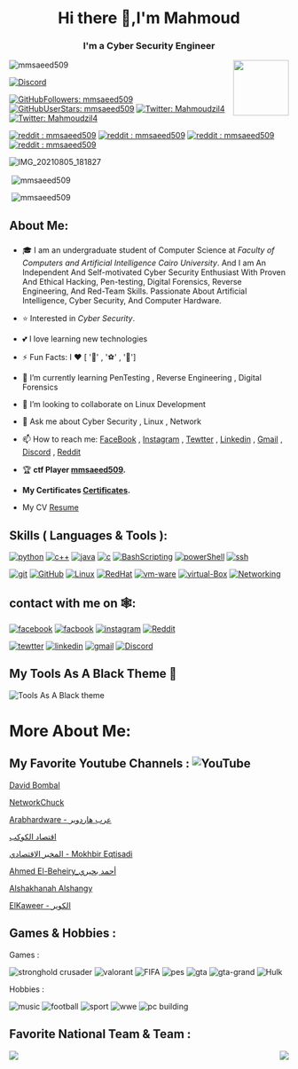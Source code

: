 <h1 align="center">Hi there  👋,I'm Mahmoud</h1>
<h3 align="center">I'm a Cyber Security Engineer</h3>

<img align="right" width="100" height="100" src="https://user-images.githubusercontent.com/62524855/136672295-3cbc3f60-6749-41c2-87a9-4da7addb1bd5.jpeg">


<p align="left"> <img src="https://komarev.com/ghpvc/?username=mmsaeed509&label=Profile%20views&color=0e75b6&style=flat" alt="mmsaeed509" /> </p> 


<a href="https://github.com/mmsaeed509/mmsaeed509/blob/f1a8d5798f105d7fb752b6267704c08376a2c0f5/discordAcc.md"><img src="https://img.shields.io/static/v1?logo=discord&label=&message=Discord&color=36393f&style=flat-square" alt="Discord"></a>

[![GitHubFollowers: mmsaeed509](https://img.shields.io/github/followers/mmsaeed509?style=social)](https://github.com/mmsaeed509)
[![GitHubUserStars: mmsaeed509](https://img.shields.io/github/stars/mmsaeed509?style=social)](https://github.com/mmsaeed509)
[![Twitter: Mahmoudzil4](https://img.shields.io/twitter/follow/Mahmoudzil4?style=social)](https://twitter.com/Mahmoudzil4)
[![Twitter: Mahmoudzil4](https://img.shields.io/twitter/url?style=social&url=https%3A%2F%2Ftwitter.com%2FMahmoudzil4)](https://twitter.com/Mahmoudzil4)

[![reddit : mmsaeed509](https://img.shields.io/reddit/subreddit-subscribers/mmsaeed509?style=social)](https://www.reddit.com/user/mmsaeed509)
[![reddit : mmsaeed509](https://img.shields.io/reddit/user-karma/link/mmsaeed509?style=social)](https://www.reddit.com/user/mmsaeed509)
[![reddit : mmsaeed509](https://img.shields.io/reddit/user-karma/comment/mmsaeed509?style=social)](https://www.reddit.com/user/mmsaeed509)
[![reddit : mmsaeed509](https://img.shields.io/reddit/user-karma/combined/mmsaeed509?style=social)](https://www.reddit.com/user/mmsaeed509)


![IMG_20210805_181827](https://user-images.githubusercontent.com/62524855/133147870-f8594675-0e87-46ae-a791-856e56756282.jpg)





<p>&nbsp;<img align="center" src="https://github-readme-stats.vercel.app/api?username=mmsaeed509&&show_icons=true&title_color=ffffff&icon_color=bb2acf&text_color=daf7dc&bg_color=151515" alt="mmsaeed509" /></p>

<p>&nbsp;<img align="rigth" src="https://github-readme-stats.vercel.app/api/top-langs/?username=mmsaeed509&theme=light&hide_langs_below=1" alt="mmsaeed509" /></p>








## About Me:
###
* 🎓 I am an undergraduate student of Computer Science at *Faculty of Computers and Artificial Intelligence Cairo University*. And I am An Independent And Self-motivated Cyber Security Enthusiast With Proven And Ethical Hacking, Pen-testing, Digital Forensics,  Reverse Engineering, And Red-Team Skills.  Passionate About Artificial Intelligence, Cyber Security, And Computer Hardware.

* ⭐ Interested in _Cyber Security_.
* 💕 I love learning new technologies
* ⚡ Fun Facts: I ❤️ [ '📖' , '⚽' , '🎥']
* 🌱 I’m currently learning PenTesting , Reverse Engineering , Digital Forensics
* 👯 I’m looking to collaborate on Linux Development
* 💬 Ask me about Cyber Security , Linux , Network
* 📫 How to reach me: [FaceBook](https://www.facebook.com/engrody.linux.5/)  , [Instagram](https://www.instagram.com/mmsaeed509/) , [Tewtter](https://twitter.com/Mahmoudzil4) , [Linkedin](https://www.linkedin.com/in/mahmoud-mohamed-said-ahmed-a934b21a5/?fbclid=IwAR0Rd44zZ5v5k6AYz5sgWESonJiUTbAza0oYKxxJsXieK8Muvia59vu-0io) , [Gmail](https://github.com/mmsaeed509/mmsaeed509/blob/79a3c3230d9a432559ed6d854edf9f82b8f08005/mail.md) , [Discord](https://github.com/mmsaeed509/mmsaeed509/blob/9db1dd287170134273978d20595d3ab671323bd2/discordAcc.md) , [Reddit](https://www.reddit.com/user/mmsaeed509)
* 🏆 __ctf Player [mmsaeed509](https://cybertalents.com/dashboard).__
*  __My Certificates [Certificates](Certifications_cv/).__
*  My CV [Resume](https://github.com/mmsaeed509/mmsaeed509/blob/3c138e10ce301f608d2a3075966bd66e31f8b2e9/Certifications_cv/Mahmoud's%20Resume.pdf)






## Skills ( Languages & Tools ):
[![python](https://img.icons8.com/color/48/000000/python.png)](https://www.python.org/)
[![c++](https://img.icons8.com/color/48/000000/c-plus-plus-logo.png)](http://www.cplusplus.org/)
[![java](https://img.icons8.com/color/48/000000/java-coffee-cup-logo--v1.png)](https://www.java.com/en/)
[![c](https://img.icons8.com/color/48/000000/c-programming.png)](https://www.cprogramming.com/)
[![BashScripting](https://img.icons8.com/plasticine/100/000000/bash.png)](https://www.gnu.org/software/bash/)
[![powerShell](https://img.icons8.com/color/48/000000/powershell.png)](https://docs.microsoft.com/en-us/powershell/)
[![ssh](https://img.icons8.com/ios-filled/50/000000/ssh.png)](https://en.wikipedia.org/wiki/Secure_Shell)

[![git](https://img.icons8.com/color/48/000000/git.png)](https://git-scm.com/)
[![GitHub](https://img.icons8.com/ios-glyphs/30/000000/github.png)](https://github.com/)
[![Linux](https://img.icons8.com/color/48/000000/linux--v2.png)](https://www.linux.org/)
[![RedHat](https://img.icons8.com/color/48/000000/red-hat.png)](https://www.redhat.com/en)
[![vm-ware](https://img.icons8.com/color/50/000000/old-vmware-logo.png)](https://www.vmware.com/mena.html)
[![virtual-Box](https://img.icons8.com/color/48/000000/virtualbox.png)](https://www.virtualbox.org/)
[![Networking](https://img.icons8.com/nolan/64/networking-manager.png)](https://www.netacad.com/)




## contact with me on 🕸️: 

[![facebook](https://img.icons8.com/fluency/48/000000/facebook-new.png)](https://www.facebook.com/engrody.linux.5/)
[![facbook](https://img.icons8.com/fluency/48/000000/facebook-new.png)](https://www.facebook.com/profile.php?id=100051122386367)
[![instagram](https://img.icons8.com/fluency/48/000000/instagram-new.png)](https://www.instagram.com/mmsaeed509/)
[![Reddit](https://img.icons8.com/doodle/48/000000/reddit--v4.png)](https://www.reddit.com/user/mmsaeed509)


[![tewtter](https://img.icons8.com/doodle/48/000000/old-twitter-logo.png)](https://twitter.com/Mahmoudzil4)
[![linkedin](https://img.icons8.com/color/48/000000/linkedin.png)](https://www.linkedin.com/in/mahmoud-mohamed-said-ahmed-a934b21a5/?fbclid=IwAR0Rd44zZ5v5k6AYz5sgWESonJiUTbAza0oYKxxJsXieK8Muvia59vu-0io)
[![gmail](https://img.icons8.com/color/50/000000/gmail--v1.png)](https://github.com/mmsaeed509/mmsaeed509/blob/79a3c3230d9a432559ed6d854edf9f82b8f08005/mail.md)
[![Discord](https://img.icons8.com/external-justicon-flat-justicon/64/000000/external-discord-social-media-justicon-flat-justicon.png)](https://github.com/mmsaeed509/mmsaeed509/blob/9db1dd287170134273978d20595d3ab671323bd2/discordAcc.md)


## My Tools As A Black Theme 🖤

![Tools As A Black theme](https://user-images.githubusercontent.com/62524855/135686945-9e962256-4408-4275-888a-f1327e0403ca.jpg)


# More About Me:

## My Favorite Youtube Channels : ![YouTube](https://img.icons8.com/color/48/000000/youtube--v1.png)

[David Bombal](https://www.youtube.com/c/DavidBombal)

[NetworkChuck](https://www.youtube.com/c/NetworkChuck)

[Arabhardware - عرب هاردوير](https://www.youtube.com/channel/UC4hJegNmN0gKiJMgVk3icHg)

[اقتصاد الكوكب](https://www.youtube.com/channel/UCjMdgUQQM68S7tdXspE45Ag)

[المخبر الاقتصادي - Mokhbir Eqtisadi](https://www.youtube.com/c/MokhbirEqtisadi)

[Ahmed El-Beheiry_أحمد بحيري](https://www.youtube.com/c/AhmedBehiry)

[Alshakhanah Alshangy](https://www.youtube.com/c/AlshakhanahAlshangy)

[ElKaweer - الكوير ](https://www.youtube.com/channel/UCvRbdoDaIeiY6umPJg1L0KA)

## Games & Hobbies :
Games :

![stronghold crusader](https://img.icons8.com/fluency/48/000000/crusader.png)
![valorant](https://img.icons8.com/color/48/000000/valorant.png)
![FIFA](https://img.icons8.com/color/48/000000/fifa18.png)
![pes](https://img.icons8.com/officel/16/000000/football2--v1.png)
![gta](https://img.icons8.com/ios-filled/50/000000/rockstar-games.png)
![gta-grand](https://img.icons8.com/dusk/50/000000/grand-theft-auto-v.png)
![Hulk](https://img.icons8.com/color/48/000000/hulk.png)

Hobbies : 

![music](https://img.icons8.com/fluency/48/000000/apple-music.png)
![football](https://img.icons8.com/ios/50/000000/goalkeeper-with-net.png)
![sport](https://img.icons8.com/color/48/000000/running--v1.png)
![wwe](https://img.icons8.com/color/48/000000/championship-belt.png)
![pc building](https://img.icons8.com/fluency/48/000000/pc-on-desk.png)



## Favorite National Team & Team :      


 <p align="left" Germany 🇩🇪 >  <p align="right" FC Bayern München ❤️❤️>  

<img align="left"  src="https://user-images.githubusercontent.com/62524855/129447864-0cbaff11-cbc7-41fc-bb4d-808d702349a2.png">

<img align="right" src="https://user-images.githubusercontent.com/62524855/129447974-0bcaa412-1951-4705-988b-73beff7548d7.png">





<!--


![DFBEagle svg](https://user-images.githubusercontent.com/62524855/129447864-0cbaff11-cbc7-41fc-bb4d-808d702349a2.png)
![Bayern+munich+logo](https://user-images.githubusercontent.com/62524855/129447974-0bcaa412-1951-4705-988b-73beff7548d7.png)



**mmsaeed509/mmsaeed509** is a ✨ _special_ ✨ repository because its `README.md` (this file) appears on your GitHub profile.

Here are some ideas to get you started:

- 🔭 I’m currently working on ...
- 🌱 I’m currently learning ...
- 👯 I’m looking to collaborate on ...
- 🤔 I’m looking for help with ...
- 💬 Ask me about ...
- 📫 How to reach me: ...
- 😄 Pronouns: ...
- ⚡ Fun fact: ...
-->
